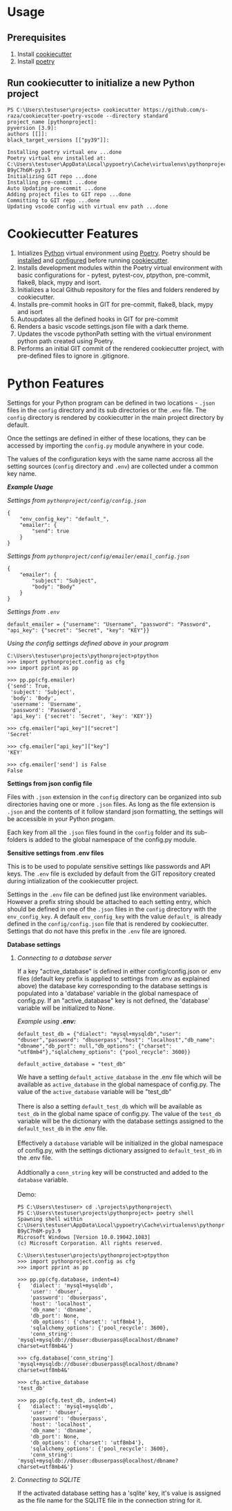 # Usage
## Prerequisites
1. Install [cookiecutter](https://cookiecutter.readthedocs.io/en/latest/installation.html)
2. Install [poetry](https://python-poetry.org/docs/#installation)

## Run cookiecutter to initialize a new Python project
```
PS C:\Users\testuser\projects> cookiecutter https://github.com/s-raza/cookiecutter-poetry-vscode --directory standard
project_name [pythonproject]:
pyversion [3.9]:
authors [[]]:
black_target_versions [["py39"]]:

Installing poetry virtual env ...done
Poetry virtual env installed at: C:\Users\testuser\AppData\Local\pypoetry\Cache\virtualenvs\pythonproject-B9yC7h6M-py3.9
Initializing GIT repo ...done
Installing pre-commit ...done
Auto Updating pre-commit ...done
Adding project files to GIT repo ...done
Committing to GIT repo ...done
Updating vscode config with virtual env path ...done
```

# Cookiecutter Features

1. Intializes [Python](https://www.python.org
) virtual environment using [Poetry](https://python-poetry.org/). Poetry should be [installed](https://python-poetry.org/docs/#installation) and [configured](https://python-poetry.org/docs/configuration/) before running [cookiecutter](https://cookiecutter.readthedocs.io/en/latest/).
2. Installs development modules within the Poetry virtual environment with basic configurations for - pytest, pytest-cov, ptpython, pre-commit, flake8, black, mypy and isort.
3. Initializes a local Github repository for the files and folders rendered by cookiecutter.
4. Installs pre-commit hooks in GIT for pre-commit, flake8, black, mypy and isort
5. Autoupdates all the defined hooks in GIT for pre-commit
6. Renders a basic vscode settings.json file with a dark theme.
7. Updates the vscode pythonPath setting with the virtual environment python path created using Poetry.
8. Performs an initial GIT commit of the rendered cookiecutter project, with pre-defined files to ignore in .gitignore.
# Python Features

Settings for your Python program can be defined in two locations - `.json` files in the `config` directory and its sub directories or the `.env` file. The `config` directory is rendered by cookiecutter in the main project directory by default.

Once the settings are defined in either of these locations, they can be accessed by importing the `config.py` module anywhere in your code.

The values of the configuration keys with the same name accross all the setting sources (`config` directory and `.env`) are collected under a common key name.

***Example Usage***

*Settings from `pythonproject/config/config.json`*
```
{
    "env_config_key": "default_",
    "emailer": {
        "send": true
    }
}
```

*Settings from `pythonproject/config/emailer/email_config.json`*
```
{
    "emailer": {
        "subject": "Subject",
        "body": "Body"
    }
}
```

*Settings from `.env`*
```
default_emailer = {"username": "Username", "password": "Password", "api_key": {"secret": "Secret", "key": "KEY"}}
```

*Using the config settings defined above in your program*
```
C:\Users\testuser\projects\pythonproject>ptpython
>>> import pythonproject.config as cfg
>>> import pprint as pp

>>> pp.pp(cfg.emailer)
{'send': True,
 'subject': 'Subject',
 'body': 'Body',
 'username': 'Username',
 'password': 'Password',
 'api_key': {'secret': 'Secret', 'key': 'KEY'}}

>>> cfg.emailer["api_key"]["secret"]
'Secret'

>>> cfg.emailer["api_key"]["key"]
'KEY'

>>> cfg.emailer['send'] is False
False
```

**Settings from json config file**

Files with `.json` extension in the `config` directory can be organized into sub directories having one or more `.json` files. As long as the file extension is `.json` and the contents of it follow standard json formatting, the settings will be accessible in your Python progam.

Each key from all the `.json` files found in the `config` folder and its sub-folders is added to the global namespace of the config.py module.
<br>

**Sensitive settings from .env files**

This is to be used to populate sensitive settings like passwords and API keys. The `.env` file is excluded by default from the GIT repository created during intialization of the cookiecutter project.

Settings in the `.env` file can be defined just like environment variables. However a prefix string should be attached to each setting entry, which should be defined in one of the `.json` files in the `config` directory with the `env_config_key`. A default `env_config_key` with the value `default_` is already defined in the `config/config.json` file that is rendered by cookiecutter. Settings that do not have this prefix in the `.env` file are ignored.

**Database settings**

1. *Connecting to a database server*

    If a key "active_database" is defined in either config/config.json or .env files (default key prefix is applied to settings from .env as explained above) the database key corresponding to the database settings is populated into a 'database' variable in the global namespace of config.py. If an "active_database" key is not defined, the 'database' variable will be initialized to None.

    *Example using **.env:***
    ```
    default_test_db = {"dialect": "mysql+mysqldb","user": "dbuser","password": "dbuserpass","host": "localhost","db_name": "dbname","db_port": null,"db_options": {"charset": "utf8mb4"},"sqlalchemy_options": {"pool_recycle": 3600}}

    default_active_database = "test_db"
    ```

    We have a setting `default_active_database` in the .env file which will be available as `active_database` in the global namespace of config.py. The value of the `active_database` variable will be "test_db"
    <br><br>
    There is also a setting `default_test_db` which will be available as `test_db` in the global name space of config.py. The value of the `test_db` variable will be the dictionary with the database settings assigned to the `default_test_db` in the .env file.
    <br><br>
    Effectively a `database` variable will be initialized in the global namespace of config.py, with the settings dictionary assigned to `default_test_db` in the .env file.
    <br><br>
    Addtionally a `conn_string` key will be constructed and added to the `database` variable.
    <br><br>
    Demo:
    ```
    PS C:\Users\testuser> cd .\projects\pythonproject\
    PS C:\Users\testuser\projects\pythonproject> poetry shell
    Spawning shell within C:\Users\testuser\AppData\Local\pypoetry\Cache\virtualenvs\pythonproject-B9yC7h6M-py3.9
    Microsoft Windows [Version 10.0.19042.1083]
    (c) Microsoft Corporation. All rights reserved.

    C:\Users\testuser\projects\pythonproject>ptpython
    >>> import pythonproject.config as cfg
    >>> import pprint as pp

    >>> pp.pp(cfg.database, indent=4)
    {   'dialect': 'mysql+mysqldb',
        'user': 'dbuser',
        'password': 'dbuserpass',
        'host': 'localhost',
        'db_name': 'dbname',
        'db_port': None,
        'db_options': {'charset': 'utf8mb4'},
        'sqlalchemy_options': {'pool_recycle': 3600},
        'conn_string': 'mysql+mysqldb://dbuser:dbuserpass@localhost/dbname?charset=utf8mb4&'}

    >>> cfg.database['conn_string']
    'mysql+mysqldb://dbuser:dbuserpass@localhost/dbname?charset=utf8mb4&'

    >>> cfg.active_database
    'test_db'

    >>> pp.pp(cfg.test_db, indent=4)
    {   'dialect': 'mysql+mysqldb',
        'user': 'dbuser',
        'password': 'dbuserpass',
        'host': 'localhost',
        'db_name': 'dbname',
        'db_port': None,
        'db_options': {'charset': 'utf8mb4'},
        'sqlalchemy_options': {'pool_recycle': 3600},
        'conn_string': 'mysql+mysqldb://dbuser:dbuserpass@localhost/dbname?charset=utf8mb4&'}
    ```

2. *Connecting to SQLITE*

    If the activated database setting has a 'sqlite' key, it's value is assigned as the file name for the SQLITE file in the connection string for it.